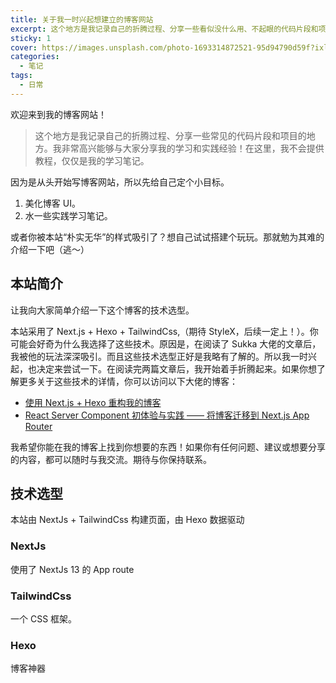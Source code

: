 ```yaml
---
title: 关于我一时兴起想建立的博客网站
excerpt: 这个地方是我记录自己的折腾过程、分享一些看似没什么用、不起眼的代码片段和项目的地方。我非常高兴能够与大家分享我的学习和实践经验！在这里，我不会提供教程，仅仅是我的学习笔记。
sticky: 1
cover: https://images.unsplash.com/photo-1693314872521-95d94790d59f?ixlib=rb-4.0.3&ixid=M3wxMjA3fDB8MHxwaG90by1wYWdlfHx8fGVufDB8fHx8fA%3D%3D&auto=format&fit=crop&w=640&q=80
categories:
  - 笔记
tags:
  - 日常
---
```


欢迎来到我的博客网站！

> 这个地方是我记录自己的折腾过程、分享一些常见的代码片段和项目的地方。我非常高兴能够与大家分享我的学习和实践经验！在这里，我不会提供教程，仅仅是我的学习笔记。

因为是从头开始写博客网站，所以先给自己定个小目标。

<!-- more -->

1. 美化博客 UI。
2. 水一些实践学习笔记。

或者你被本站“朴实无华”的样式吸引了？想自己试试搭建个玩玩。那就勉为其难的介绍一下吧（逃～）

## 本站简介

让我向大家简单介绍一下这个博客的技术选型。

本站采用了 Next.js + Hexo + TailwindCss,（期待 StyleX，后续一定上！）。你可能会好奇为什么我选择了这些技术。原因是，在阅读了 Sukka 大佬的文章后，我被他的玩法深深吸引。而且这些技术选型正好是我略有了解的。所以我一时兴起，也决定来尝试一下。在阅读完两篇文章后，我开始着手折腾起来。如果你想了解更多关于这些技术的详情，你可以访问以下大佬的博客：

- [使用 Next.js + Hexo 重构我的博客](https://blog.skk.moe/post/use-nextjs-and-hexo-to-rebuild-my-blog/)
- [React Server Component 初体验与实践 —— 将博客迁移到 Next.js App Router](https://blog.skk.moe/post/refactor-my-blog-using-nextjs-app-router/)

我希望你能在我的博客上找到你想要的东西！如果你有任何问题、建议或想要分享的内容，都可以随时与我交流。期待与你保持联系。


## 技术选型

本站由 NextJs + TailwindCss 构建页面，由 Hexo 数据驱动

### NextJs

使用了 NextJs 13 的 App route

### TailwindCss

一个 CSS 框架。

### Hexo

博客神器
